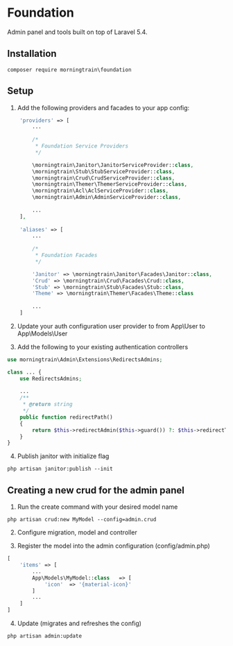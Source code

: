 # Foundation

Admin panel and tools built on top of Laravel 5.4.

## Installation

```shell
composer require morningtrain\foundation
```

## Setup

1. Add the following providers and facades to your app config:

```php
    'providers' => [
        ... 
        
        /*
         * Foundation Service Providers
         */

        \morningtrain\Janitor\JanitorServiceProvider::class,
        \morningtrain\Stub\StubServiceProvider::class,
        \morningtrain\Crud\CrudServiceProvider::class,
        \morningtrain\Themer\ThemerServiceProvider::class,
        \morningtrain\Acl\AclServiceProvider::class,
        \morningtrain\Admin\AdminServiceProvider::class,
        
        ...
    ],
    
    'aliases' => [
        ...
        
        /*
         * Foundation Facades
         */

        'Janitor' => \morningtrain\Janitor\Facades\Janitor::class,
        'Crud' => \morningtrain\Crud\Facades\Crud::class,
        'Stub' => \morningtrain\Stub\Facades\Stub::class,
        'Theme' => \morningtrain\Themer\Facades\Theme::class
        
        ...
    ]
```

2. Update your auth configuration user provider to from App\User to App\Models\User

3. Add the following to your existing authentication controllers
```php
use morningtrain\Admin\Extensions\RedirectsAdmins;

class ... {
    use RedirectsAdmins;
    
    ...
    /**
     * @return string
     */
    public function redirectPath()
    {
        return $this->redirectAdmin($this->guard()) ?: $this->redirectTo;
    }
}
```

4. Publish janitor with initialize flag

```shell
php artisan janitor:publish --init
```

## Creating a new crud for the admin panel

1. Run the create command with your desired model name
```shell
php artisan crud:new MyModel --config=admin.crud
```

2. Configure migration, model and controller

3. Register the model into the admin configuration (config/admin.php)
```php
[
    'items' => [
        ...
        App\Models\MyModel::class   => [
            'icon'  => '{material-icon}'
        ]
        ...
    ]
]
```

4. Update (migrates and refreshes the config)
```shell
php artisan admin:update
```